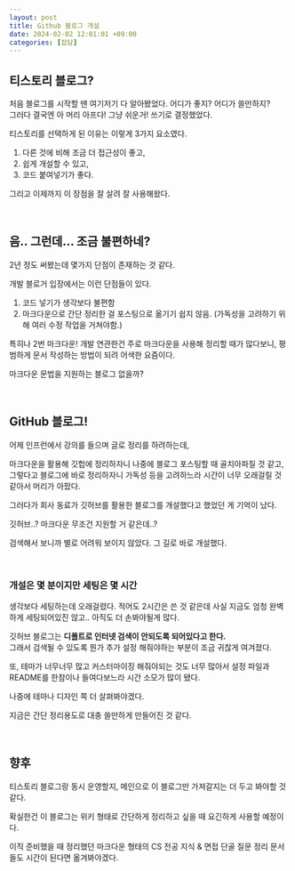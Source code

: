 ```yaml
---
layout: post
title: Github 블로그 개설                                
date: 2024-02-02 12:01:01 +09:00
categories: [잡담]
---
```


## 티스토리 블로그?
처음 블로그를 시작할 땐 여기저기 다 알아봤었다. 어디가 좋지? 어디가 쓸만하지?     
그러다 결국엔 아 머리 아프다! 그냥 쉬운거! 쓰기로 결정했었다.     

티스토리를 선택하게 된 이유는 이렇게 3가지 요소였다.
1. 다른 것에 비해 조금 더 접근성이 좋고,
2. 쉽게 개설할 수 있고, 
3. 코드 붙여넣기가 좋다. 

그리고 이제까지 이 장점을 잘 살려 잘 사용해왔다.  

<br/>

## 음.. 그런데... 조금 불편하네?
2년 정도 써봤는데 몇가지 단점이 존재하는 것 같다.    

개발 블로거 입장에서는 이런 단점들이 있다.
1. 코드 넣기가 생각보다 불편함 
2. 마크다운으로 간단 정리한 걸 포스팅으로 옮기기 쉽지 않음. (가독성을 고려하기 위해 여러 수정 작업을 거쳐야함.)     

특히나 2번 마크다운! 개발 연관한건 주로 마크다운을 사용해 정리할 때가 많다보니, 평범하게 문서 작성하는 방법이 되려 어색한 요즘이다.    

마크다운 문법을 지원하는 블로그 없을까?

<br/>

## GitHub 블로그!
어제 인프런에서 강의를 들으며 글로 정리를 하려하는데, 

마크다운을 활용해 깃헙에 정리하자니 나중에 블로그 포스팅할 때 골치아파질 것 같고,     
그렇다고 블로그에 바로 정리하자니 가독성 등을 고려하느라 시간이 너무 오래걸릴 것 같아서 머리가 아팠다. 

그러다가 회사 동료가 깃허브를 활용한 블로그를 개설했다고 했었던 게 기억이 났다.

깃허브..? 마크다운 무조건 지원할 거 같은데..?

검색해서 보니까 별로 어려워 보이지 않았다. 그 길로 바로 개설했다.

<br/>

### 개설은 몇 분이지만 세팅은 몇 시간
생각보다 세팅하는데 오래걸렸다. 적어도 2시간은 쓴 것 같은데 사실 지금도 엄청 완벽하게 세팅되어있진 않고.. 아직도 더 손봐야될게 많다.

깃허브 블로그는 __디폴트로 인터넷 검색이 안되도록 되어있다고 한다.__     
그래서 검색될 수 있도록 뭔가 추가 설정 해줘야하는 부분이 조금 귀찮게 여겨졌다.

또, 테마가 너무너무 많고 커스터마이징 해줘야되는 것도 너무 많아서 설정 파일과 README를 한참이나 들여다보느라 시간 소모가 많이 됐다.

나중에 테마나 디자인 쪽 더 살펴봐야겠다.

지금은 간단 정리용도로 대충 쓸만하게 만들어진 것 같다.

<br/>

## 향후
티스토리 블로그랑 동시 운영할지, 메인으로 이 블로그만 가져갈지는 더 두고 봐야할 것 같다.

확실한건 이 블로그는 위키 형태로 간단하게 정리하고 싶을 때 요긴하게 사용할 예정이다.

이직 준비했을 때 정리했던 마크다운 형태의 CS 전공 지식 & 면접 단골 질문 정리 문서들도 시간이 된다면 옮겨봐야겠다.
